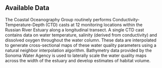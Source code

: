 ## Available Data

The Coastal Oceanography Group routinely performs 
Conductivity-Temperature-Depth (CTD) casts at 12 monitoring locations within 
the Russian River Estuary along a longitudinal transect. 
A single CTD cast contains data on water temperature,
salinity (derived from conductivity) and dissolved oxygen throughout the
water column. These data are interpolated to generate cross-sectional maps of
these water quality parameters using a natural neighbor interpolation algorithm.
Bathymetry data provided by the Sonoma Water Agency is used to laterally scale 
the water quality maps across the width of the estuary and develop estimates
of habitat volume.
